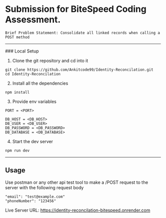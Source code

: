 # Submission for BiteSpeed Coding Assessment.

`Brief Problem Statement: Consolidate all linked records when calling a POST method`

<hr/>
### Local Setup

1. Clone the git repository and cd into it

```
git clone https://github.com/Ankitcode99/Identity-Reconcilation.git
cd Identity-Reconcilation
```

2. Install all the dependencies

```
npm install
```

3. Provide env variables

```
PORT = <PORT>

DB_HOST = <DB_HOST>
DB_USER = <DB_USER>
DB_PASSWORD = <DB_PASSWORD>
DB_DATABASE = <DB_DATABASE>
```

4. Start the dev server

```
npm run dev
```

<hr/>

## Usage

Use postman or any other api test tool to make a /POST request to the server with the following request body

```
"email": "test@example.com"
"phoneNumber": "123456"
```

Live Server URL: https://identity-reconcilation-bitespeed.onrender.com
